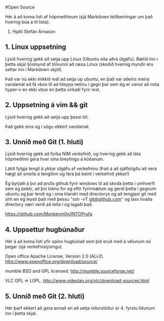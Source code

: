 #Open Source

Hér á að koma listi af hópmeðlimum (sjá Markdown leiðbeiningar um það hvernig búa á til lista).

<ol>
<li>Hjalti Stefán Árnason </li>
</ol>

## 1. Linux uppsetning

Lýsið hvernig gekk að setja upp Linux (Ubuntu eða aðra útgáfu). Bætið inn í þetta skjal ljósmynd af tölvunni að ræsa Linux (skoðið hvernig myndir eru settar inn í Markdown skjöl).


Það var nú ekki mikkið mál ad setja up ubuntu, en það var aðeins meira vandamál ad fá vbox til ad hleypa netinu i gegn þar sem ég er vanur að nota hyper-v en ekki vbox en þetta virkaði fyrir rest.



## 2. Uppsetning á vim && git

Lýsið hvernig gekk að setja upp þessi tól.

Það gekk eins og í sögu ekkert vandamál.

## 3. Unnið með Git (1. hluti)

Lýsið hvernig gekk að forka NIM verkefnið, og hvernig gekk að láta hópmeðlimi gera hver sína breytingu á kóðanum.

Látið fylgja tengil á ykkar útgáfu af verkefninu (Það á að sjálfsögðu að vera hægt að smella á tengilinn og fara þá beint í verkefnið ykkar!)

Ég byrjaði á þvi ad prufa github fyrir windows til ad skoda þetta i umhverfi sem eg þekki, að því loknu for eg eftir fyrirmælum og gerdi þetta í gegnum ubuntu og þar lendi eg i sma klandri med directorys og að tengjast git með shh en eg leysti það með þessu "ssh -vT git@github.com" og lass hvaða directory væri verið að leita í og lagaði það.

<https://github.com/Monkeym0n/INTOPrufa>

## 4. Uppsettur hugbúnaður

Hér á að koma listi yfir opinn hugbúnað sem þið eruð með á vélunum nú þegar (sjá verkefnislýsingu).

Open office    Apache License, Version 2.0 (ALv2).  http://www.openoffice.org/download/source/

mumble 	       BSD and GPL licensed.                http://mumble.sourceforge.net/

VLC	               GPL => LGPL.     		                http://www.videolan.org/vlc/download-sources.html

## 5. Unnið með Git (2. hluti)

Hér þarf ekkert að gera annað en að setja niðurstöður úr 4. fyrstu liðunum inn í þetta skjal.
